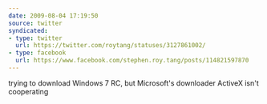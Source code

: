 ```yaml
---
date: 2009-08-04 17:19:50
source: twitter
syndicated:
- type: twitter
  url: https://twitter.com/roytang/statuses/3127861002/
- type: facebook
  url: https://www.facebook.com/stephen.roy.tang/posts/114821597870
---
```


trying to download Windows 7 RC, but Microsoft's downloader ActiveX isn't cooperating